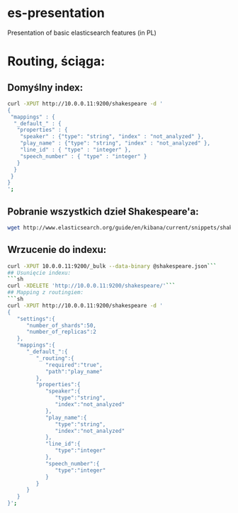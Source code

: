 es-presentation
===============

Presentation of basic elasticsearch features (in PL)

# Routing, ściąga:

## Domyślny index:
```sh
curl -XPUT http://10.0.0.11:9200/shakespeare -d '
{
 "mappings" : {
  "_default_" : {
   "properties" : {
    "speaker" : {"type": "string", "index" : "not_analyzed" },
    "play_name" : {"type": "string", "index" : "not_analyzed" },
    "line_id" : { "type" : "integer" },
    "speech_number" : { "type" : "integer" }
   }
  }
 }
}
';
```
## Pobranie wszystkich dzieł Shakespeare'a:
```sh
wget http://www.elasticsearch.org/guide/en/kibana/current/snippets/shakespeare.json
```
## Wrzucenie do indexu:
```sh
curl -XPUT 10.0.0.11:9200/_bulk --data-binary @shakespeare.json```
## Usunięcie indexu:
```sh
curl -XDELETE 'http://10.0.0.11:9200/shakespeare/'```
## Mapping z routingiem:
```sh
curl -XPUT http://10.0.0.11:9200/shakespeare -d '
{  
   "settings":{  
      "number_of_shards":50,
      "number_of_replicas":2
   },
   "mappings":{  
      "_default_":{  
         "_routing":{  
            "required":"true",
            "path":"play_name"
         },
         "properties":{  
            "speaker":{  
               "type":"string",
               "index":"not_analyzed"
            },
            "play_name":{  
               "type":"string",
               "index":"not_analyzed"
            },
            "line_id":{  
               "type":"integer"
            },
            "speech_number":{  
               "type":"integer"
            }
         }
      }
   }
}';
```